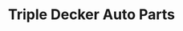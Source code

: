 ---
title: "Triple Decker Auto Parts"
url: /chesapeake/triple-decker-auto-parts/
shop: car parts
---